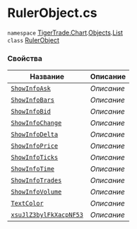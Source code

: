 
# RulerObject.cs
`namespace` [TigerTrade.Chart](../../../TigerTrade.Chart.md).[Objects](../../../TigerTrade.Chart/Objects.md).[List](../../../TigerTrade.Chart/Objects/List.md)  
    `class` [RulerObject](../../RulerObject.cs.md)

### Свойства
| Название | Описание |
| --- | --- |
| [`ShowInfoAsk`](./Свойства/ShowInfoAsk.md) | *Описание* |
| [`ShowInfoBars`](./Свойства/ShowInfoBars.md) | *Описание* |
| [`ShowInfoBid`](./Свойства/ShowInfoBid.md) | *Описание* |
| [`ShowInfoChange`](./Свойства/ShowInfoChange.md) | *Описание* |
| [`ShowInfoDelta`](./Свойства/ShowInfoDelta.md) | *Описание* |
| [`ShowInfoPrice`](./Свойства/ShowInfoPrice.md) | *Описание* |
| [`ShowInfoTicks`](./Свойства/ShowInfoTicks.md) | *Описание* |
| [`ShowInfoTime`](./Свойства/ShowInfoTime.md) | *Описание* |
| [`ShowInfoTrades`](./Свойства/ShowInfoTrades.md) | *Описание* |
| [`ShowInfoVolume`](./Свойства/ShowInfoVolume.md) | *Описание* |
| [`TextColor`](./Свойства/TextColor.md) | *Описание* |
| [`xsuJlZ3bylFkXacpNF53`](./Свойства/xsuJlZ3bylFkXacpNF53.md) | *Описание* |
